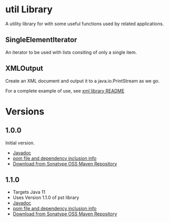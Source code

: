 # util Library
A utility library for with some useful functions used by related applications.

## SingleElementIterator
An iterator to be used with lists consiting of only a single item.

## XMLOutput
Create an XML document and output it to a java.io.PrintStream as we go.

For a complete example of use, see [xml library README](../xml/README.md)

# Versions
## 1.0.0
Initial version.
* [Javadoc](https://javadoc.io/doc/io.github.jmcleodfoss/util/1.0.0/index.html)
* [pom file and dependency inclusion info](https://search.maven.org/artifact/io.github.jmcleodfoss/util/1.0.0/pom)
* [Download from Sonatype OSS Maven Repository](https://repo1.maven.org/maven2/io/github/jmcleodfoss/util/1.0.0/)

## 1.1.0
* Targets Java 11
* Uses Version 1.1.0 of pst library
* [Javadoc](https://javadoc.io/doc/io.github.jmcleodfoss/util/1.1.0/index.html)
* [pom file and dependency inclusion info](https://search.maven.org/artifact/io.github.jmcleodfoss/util/1.1.0/pom)
* [Download from Sonatype OSS Maven Repository](https://repo1.maven.org/maven2/io/github/jmcleodfoss/util/1.1.0/)
